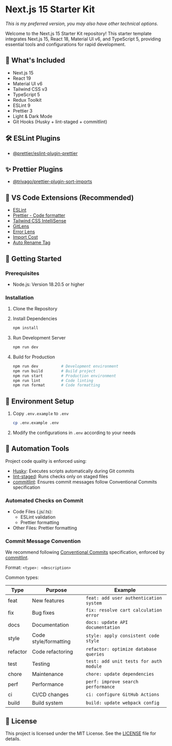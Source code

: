 # Next.js 15 Starter Kit

_This is my preferred version, you may also have other technical options_.

Welcome to the Next.js 15 Starter Kit repository! This starter template integrates Next.js 15, React 18, Material UI v6, and TypeScript 5, providing essential tools and configurations for rapid development.

## 🚀 What's Included

- Next.js 15
- React 19
- Material UI v6
- Tailwind CSS v3
- TypeScript 5
- Redux Toolkit
- ESLint 9
- Prettier 3
- Light & Dark Mode
- Git Hooks (Husky + lint-staged + commitlint)

## 🛠️ ESLint Plugins

- [@prettier/eslint-plugin-prettier](https://github.com/prettier/eslint-plugin-prettier)

## ✨ Prettier Plugins

- [@trivago/prettier-plugin-sort-imports](https://github.com/trivago/prettier-plugin-sort-imports)

## 🧰 VS Code Extensions (Recommended)

- [ESLint](https://marketplace.visualstudio.com/items?itemName=dbaeumer.vscode-eslint)
- [Prettier - Code formatter](https://marketplace.visualstudio.com/items?itemName=esbenp.prettier-vscode)
- [Tailwind CSS IntelliSense](https://marketplace.visualstudio.com/items?itemName=bradlc.vscode-tailwindcss)
- [GitLens](https://marketplace.visualstudio.com/items?itemName=eamodio.gitlens)
- [Error Lens](https://marketplace.visualstudio.com/items?itemName=usernamehw.errorlens)
- [Import Cost](https://marketplace.visualstudio.com/items?itemName=wix.vscode-import-cost)
- [Auto Rename Tag](https://marketplace.visualstudio.com/items?itemName=formulahendry.auto-rename-tag)

## 🏁 Getting Started

### Prerequisites

- Node.js: Version 18.20.5 or higher

### Installation

1. Clone the Repository
2. Install Dependencies

   ```bash
   npm install
   ```

3. Run Development Server

   ```bash
   npm run dev
   ```

4. Build for Production

   ```bash
   npm run dev          # Development environment
   npm run build        # Build project
   npm run start        # Production environment
   npm run lint         # Code linting
   npm run format       # Code formatting
   ```

## 🐳 Environment Setup

1. Copy `.env.example` to `.env`

   ```bash
   cp .env.example .env
   ```

2. Modify the configurations in `.env` according to your needs

## 🛞 Automation Tools

Project code quality is enforced using:

- [Husky](https://typicode.github.io/husky/): Executes scripts automatically during Git commits
- [lint-staged](https://github.com/okonet/lint-staged): Runs checks only on staged files
- [commitlint](https://commitlint.js.org/): Ensures commit messages follow Conventional Commits specification

### Automated Checks on Commit

- Code Files (.js/.ts):
  - ESLint validation
  - Prettier formatting
- Other Files: Prettier formatting

### Commit Message Convention

We recommend following [Conventional Commits](https://www.conventionalcommits.org/) specification, enforced by [commitlint](https://commitlint.js.org/).

Format: `<type>: <description>`

Common types:

| Type     | Purpose               | Example                                |
| -------- | --------------------- | -------------------------------------- |
| feat     | New features          | `feat: add user authentication system` |
| fix      | Bug fixes             | `fix: resolve cart calculation error`  |
| docs     | Documentation         | `docs: update API documentation`       |
| style    | Code style/formatting | `style: apply consistent code style`   |
| refactor | Code refactoring      | `refactor: optimize database queries`  |
| test     | Testing               | `test: add unit tests for auth module` |
| chore    | Maintenance           | `chore: update dependencies`           |
| perf     | Performance           | `perf: improve search performance`     |
| ci       | CI/CD changes         | `ci: configure GitHub Actions`         |
| build    | Build system          | `build: update webpack config`         |

## 🪪 License

This project is licensed under the MIT License. See the [LICENSE](https://github.com/castle2668/nextjs-15-starter-kit/blob/main/LICENSE) file for details.

